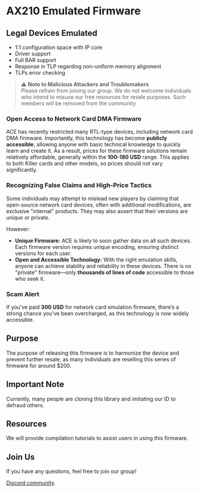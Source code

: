 # AX210 Emulated Firmware

## Legal Devices Emulated
- 1:1 configuration space with IP core
- Driver support
- Full BAR support
- Response in TLP regarding non-uniform memory alignment
- TLPs error checking

> ⚠️ **Note to Malicious Attackers and Troublemakers**  
> Please refrain from joining our group. We do not welcome individuals who intend to misuse our free resources for resale purposes. Such members will be removed from the community

### Open Access to Network Card DMA Firmware
ACE has recently restricted many RTL-type devices, including network card DMA firmware. Importantly, this technology has become **publicly accessible**, allowing anyone with basic technical knowledge to quickly learn and create it. As a result, prices for these firmware solutions remain relatively affordable, generally within the **100-180 USD** range. This applies to both Killer cards and other models, so prices should not vary significantly.


### Recognizing False Claims and High-Price Tactics
Some individuals may attempt to mislead new players by claiming that open-source network card devices, often with additional modifications, are exclusive "internal" products. They may also assert that their versions are unique or private. 

However:
- **Unique Firmware:** ACE is likely to soon gather data on all such devices. Each firmware version requires unique encoding, ensuring distinct versions for each user.
- **Open and Accessible Technology:** With the right emulation skills, anyone can achieve stability and reliability in these devices. There is no "private" firmware—only **thousands of lines of code** accessible to those who seek it.

### Scam Alert
If you’ve paid **300 USD** for network card emulation firmware, there’s a strong chance you’ve been overcharged, as this technology is now widely accessible.


## Purpose
The purpose of releasing this firmware is to harmonize the device and prevent further resale, as many individuals are reselling this series of firmware for around $200.

## Important Note
Currently, many people are cloning this library and imitating our ID to defraud others.

## Resources
We will provide compilation tutorials to assist users in using this firmware.

## Join Us
If you have any questions, feel free to join our group!

[Discord community](https://discord.gg/WT6NFP9WgJ).
